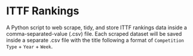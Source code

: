 # ITTF Rankings

A Python script to web scrape, tidy, and store ITTF rankings data inside a comma-separated-value (.csv) file. Each scraped dataset will be saved inside a separate .csv file with the title following a format of `Competition Type` + `Year` + `Week`.